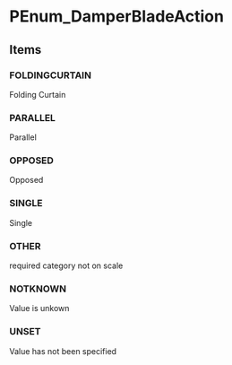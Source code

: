 # PEnum_DamperBladeAction

## Items

### FOLDINGCURTAIN
Folding Curtain

### PARALLEL
Parallel

### OPPOSED
Opposed

### SINGLE
Single

### OTHER
required category not on scale

### NOTKNOWN
Value is unkown

### UNSET
Value has not been specified
